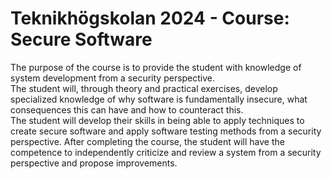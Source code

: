 # Teknikhögskolan 2024 - Course: Secure Software
The purpose of the course is to provide the student with knowledge of system development from a security perspective.  
The student will, through theory and practical exercises, develop specialized knowledge of why software is fundamentally insecure, what consequences this can have and how to counteract this.  
The student will develop their skills in being able to apply techniques to create secure software and apply software testing methods from a security perspective. After completing the course, the student will have the competence to independently criticize and review a system from a security perspective and propose improvements.
